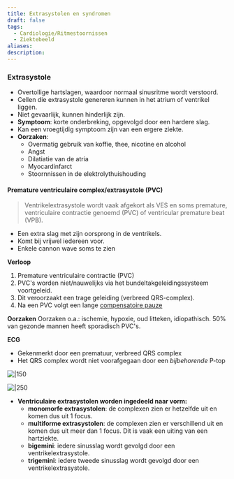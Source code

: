 ```yaml
---
title: Extrasystolen en syndromen
draft: false
tags:
  - Cardiologie/Ritmestoornissen
  - Ziektebeeld
aliases: 
description: 
---
```


### Extrasystole

-   Overtollige hartslagen, waardoor normaal sinusritme wordt verstoord.
-   Cellen die extrasystole genereren kunnen in het atrium of ventrikel liggen.
-   Niet gevaarlijk, kunnen hinderlijk zijn.
-   **Symptoom**: korte onderbreking, opgevolgd door een hardere slag.
-   Kan een vroegtijdig symptoom zijn van een ergere ziekte.
-   **Oorzaken**:
    -   Overmatig gebruik van koffie, thee, nicotine en alcohol
    -   Angst
    -   Dilatiatie van de atria
    -   Myocardinfarct
    -   Stoornnissen in de elektrolythuishouding

#### Premature ventriculaire complex/extrasystole (PVC)
> Ventrikelextrasystole wordt vaak afgekort als VES en soms premature, ventriculaire contractie genoemd (PVC) of ventricular premature beat (VPB).

-   Een extra slag met zijn oorsprong in de ventrikels.
-   Komt bij vrijwel iedereen voor.
-   Enkele cannon wave soms te zien

**Verloop**

1.  Premature ventriculaire contractie (PVC)
2.  PVC's worden niet/nauwelijks via het bundeltakgeleidingssysteem voortgeleid.
3.  Dit veroorzaakt een trage geleiding (verbreed QRS-complex).
4.  Na een PVC volgt een lange [compensatoire pauze](https://nl.ecgpedia.org/wiki/Ectopische_slagen)


**Oorzaken**
Oorzaken o.a.: ischemie, hypoxie, oud litteken, idiopathisch. 50% van gezonde mannen heeft sporadisch PVC's.

**ECG**
-   Gekenmerkt door een prematuur, verbreed QRS complex
-   Het QRS complex wordt niet voorafgegaan door een _bijbehorende_ P-top

![|150](https://i.imgur.com/axVJFYc.png)

![|250](https://i.imgur.com/ziRxskQ.png)

- **Ventriculaire extrasystolen worden ingedeeld naar vorm:**
	 - **monomorfe extrasystolen**: de complexen zien er hetzelfde uit en komen dus uit 1 focus.
	 - **multiforme extrasystolen**: de complexen zien er verschillend uit en komen dus uit meer dan 1 focus. Dit is vaak een uiting van een hartziekte.
	 - **bigemini**: iedere sinusslag wordt gevolgd door een ventrikelextrasystole.
	 - **trigemini**: iedere tweede sinusslag wordt gevolgd door een ventrikelextrasystole.